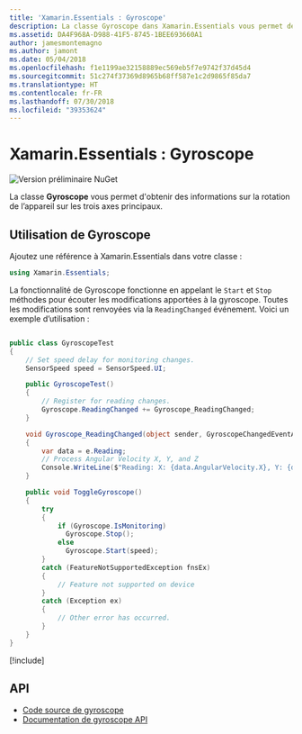 ```yaml
---
title: 'Xamarin.Essentials : Gyroscope'
description: La classe Gyroscope dans Xamarin.Essentials vous permet de surveiller le capteur gyroscope de l’appareil, qui mesure la rotation autour des trois axes du principal de l’appareil.
ms.assetid: DA4F968A-D988-41F5-8745-1BEE693660A1
author: jamesmontemagno
ms.author: jamont
ms.date: 05/04/2018
ms.openlocfilehash: f1e1199ae32158889ec569eb5f7e9742f37d45d4
ms.sourcegitcommit: 51c274f37369d8965b68ff587e1c2d9865f85da7
ms.translationtype: HT
ms.contentlocale: fr-FR
ms.lasthandoff: 07/30/2018
ms.locfileid: "39353624"
---
```

# <a name="xamarinessentials-gyroscope"></a>Xamarin.Essentials : Gyroscope

![Version préliminaire NuGet](~/media/shared/pre-release.png)

La classe **Gyroscope** vous permet d'obtenir des informations sur la rotation de l’appareil sur les trois axes principaux.

## <a name="using-gyroscope"></a>Utilisation de Gyroscope

Ajoutez une référence à Xamarin.Essentials dans votre classe :

```csharp
using Xamarin.Essentials;
```

La fonctionnalité de Gyroscope fonctionne en appelant le `Start` et `Stop` méthodes pour écouter les modifications apportées à la gyroscope. Toutes les modifications sont renvoyées via la `ReadingChanged` événement. Voici un exemple d’utilisation :

```csharp

public class GyroscopeTest
{
    // Set speed delay for monitoring changes.
    SensorSpeed speed = SensorSpeed.UI;

    public GyroscopeTest()
    {
        // Register for reading changes.
        Gyroscope.ReadingChanged += Gyroscope_ReadingChanged;
    }

    void Gyroscope_ReadingChanged(object sender, GyroscopeChangedEventArgs e)
    {
        var data = e.Reading;
        // Process Angular Velocity X, Y, and Z
        Console.WriteLine($"Reading: X: {data.AngularVelocity.X}, Y: {data.AngularVelocity.Y}, Z: {data.AngularVelocity.Z}");
    }

    public void ToggleGyroscope()
    {
        try
        {
            if (Gyroscope.IsMonitoring)
              Gyroscope.Stop();
            else
              Gyroscope.Start(speed);
        }
        catch (FeatureNotSupportedException fnsEx)
        {
            // Feature not supported on device
        }
        catch (Exception ex)
        {
            // Other error has occurred.
        }
    }
}
```

[!include[](~/essentials/includes/sensor-speed.md)]

## <a name="api"></a>API

- [Code source de gyroscope](https://github.com/xamarin/Essentials/tree/master/Xamarin.Essentials/Gyroscope)
- [Documentation de gyroscope API](xref:Xamarin.Essentials.Gyroscope)
